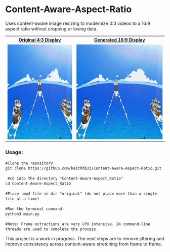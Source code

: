 # Content-Aware-Aspect-Ratio

Uses content-aware image resizing to modernize 4:3 videos to a 16:9 aspect ratio without cropping or losing data.

<table>
<tr>
<th><a href="https://drive.google.com/file/d/1gzJvdsADnwfpjM3xvmsNavIsjcBY1hQV/view?usp=sharing">Original 4:3 Display</a></th>
<th><a href="https://drive.google.com/file/d/1fQwaDLu7VCPDdkznvBfbMw1uvihccgMW/view?usp=sharing">Generated 16:9 Display</a></th>
</tr>
<tr>
<td>

<a href="https://drive.google.com/file/d/1gzJvdsADnwfpjM3xvmsNavIsjcBY1hQV/view?usp=sharing">
    <img src="images/original_thumbnail.JPG" alt="Watch the video" height="300">
</a>

</td>
<td>
    
<a href="https://drive.google.com/file/d/1fQwaDLu7VCPDdkznvBfbMw1uvihccgMW/view?usp=sharing">
    <img src="images/edited_thumbnail.JPG" alt="Watch the video" height="300">
</a>

</td>
</tr>
</table>

<h3>Usage:</h3>

```python3
#Clone the repository
git clone https://github.com/keithhb33/Content-Aware-Aspect-Ratio.git

 #cd into the directory "Content-Aware-Aspect_Ratio"
cd Content-Aware-Aspect_Ratio

#Place .mp4 file in dir "original" (do not place more than a single file at a time)

#Run the terminal command:
python3 main.py

#Note: Frame extractions are very CPU intensive. 24 command-line threads are used to complete the process. 
```

This project is a work in progress. The next steps are to remove jittering and improve consistency across content-aware stretching from frame to frame.
